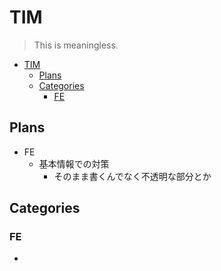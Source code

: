 # TIM

> This is meaningless.

- [TIM](#tim)
  - [Plans](#plans)
  - [Categories](#categories)
    - [FE](#fe)
## Plans

- FE
  - 基本情報での対策
    - そのまま書くんでなく不透明な部分とか

## Categories

### FE 
- 